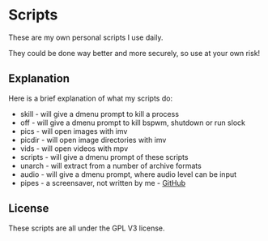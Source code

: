 # Scripts

These are my own personal scripts I use daily.

They could be done way better and more securely, so use at your own risk!

## Explanation

Here is a brief explanation of what my scripts do:
* skill   - will give a dmenu prompt to kill a process
* off     - will give a dmenu prompt to kill bspwm, shutdown or run slock
* pics    - will open images with imv
* picdir  - will open image directories with imv
* vids    - will open videos with mpv
* scripts - will give a dmenu prompt of these scripts
* unarch  - will extract from a number of archive formats
* audio   - will give a dmenu prompt, where audio level can be input
* pipes   - a screensaver, not written by me - [GitHub](https://github.com/pipeseroni/pipes.sh)

## License

These scripts are all under the GPL V3 license.
